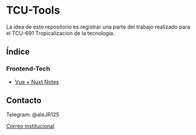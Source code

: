 # TCU-Tools

La idea de este repositorio es registrar una parte del trabajo realizado para el TCU-691 Tropicalizacion de la tecnología.

## Índice

### Frontend-Tech

- [Vue + Nuxt Notes](Study/Frontend-Tech/Vue+Nuxt.md)

## Contacto

Telegram: @aleJR125

[Correo institucional](alejandro.jimenezrojas@ucr.ac.cr)

